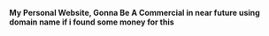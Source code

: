 **My Personal Website, Gonna Be A Commercial in near future using domain name if i found some money for this**
